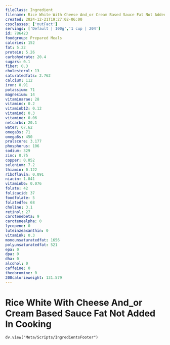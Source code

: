 ```yaml
---
fileClass: Ingredient
filename: Rice White With Cheese And_or Cream Based Sauce Fat Not Added In Cooking
created: 2024-12-21T19:27:02-06:00
cssclasses: ['nutFact']
servings: ['Default | 100g','1 cup | 204']
id: 786423
foodgroup: Prepared Meals
calories: 152
fat: 5.22
protein: 5.26
carbohydrate: 20.4
sugars: 0.1
fiber: 0.3
cholesterol: 13
saturatedfats: 2.762
calcium: 112
iron: 0.91
potassium: 71
magnesium: 14
vitaminarae: 28
vitaminc: 0.2
vitaminb12: 0.12
vitamind: 0.3
vitamine: 0.06
netcarbs: 20.1
water: 67.62
omega3s: 71
omega6s: 450
pralscore: 3.177
phosphorus: 106
sodium: 329
zinc: 0.75
copper: 0.052
selenium: 7.2
thiamin: 0.122
riboflavin: 0.091
niacin: 1.041
vitaminb6: 0.076
folate: 42
folicacid: 37
foodfolate: 5
folatedfe: 68
choline: 3.1
retinol: 27
carotenebeta: 9
carotenealpha: 0
lycopene: 0
luteinzeaxanthin: 0
vitamink: 0.3
monounsaturatedfat: 1656
polyunsaturatedfat: 521
epa: 0
dpa: 0
dha: 0
alcohol: 0
caffeine: 0
theobromine: 0
200calorieweight: 131.579
---
```


# Rice White With Cheese And_or Cream Based Sauce Fat Not Added In Cooking

```dataviewjs
dv.view("Meta/Scripts/IngredientsFooter")
```